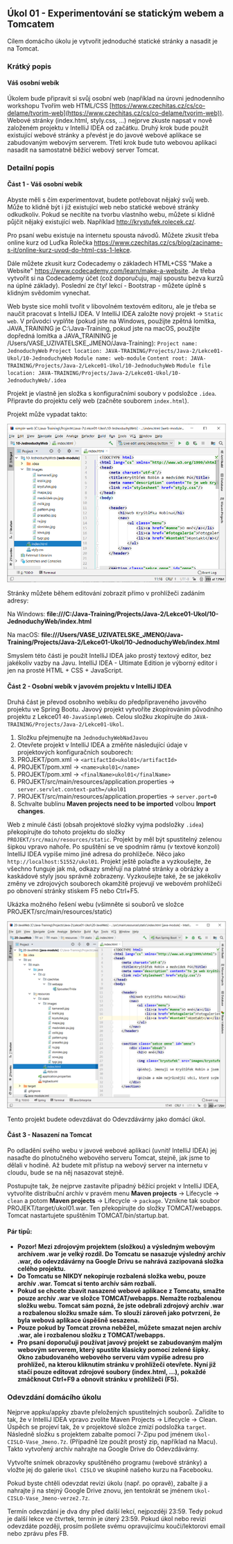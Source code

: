 Úkol 01 - Experimentování se statickým webem a Tomcatem
-------------------------------------------------------

Cílem domácího úkolu je vytvořit jednoduché statické stránky a nasadit je na Tomcat.



### Krátký popis

#### Váš osobní webík

Úkolem bude připravit si svůj osobní web (například na úrovni jednodenního workshopu Tvořím web HTML/CSS
[https://www.czechitas.cz/cs/co-delame/tvorim-web](https://www.czechitas.cz/cs/co-delame/tvorim-web)). Webové stránky
(index.html, styly.css, ...) nejprve zkuste napsat v nově založeném projektu v IntelliJ IDEA od začátku.
Druhý krok bude použít existující webové stránky a převést je do javové webové aplikace se zabudovaným webovým serverem.
Třetí krok bude tuto webovou aplikaci nasadit na samostatně běžící webový server Tomcat.



### Detailní popis

#### Část 1 - Váš osobní webík

Abyste měli s čím experimentovat, budete potřebovat nějaký svůj web. Může to klidně být i již existující web nebo
statické webové stránky odkudkoliv. Pokud se necítíte na tvorbu vlastního webu, můžete si klidně půjčit nějaký
existující web. Například <http://krystufek.rolecek.cz/>.

Pro psaní webu existuje na internetu spousta návodů.
Můžete zkusit třeba online kurz od Luďka Rolečka
<https://www.czechitas.cz/cs/blog/zaciname-s-it/online-kurz-uvod-do-html-css-1-lekce>.

Dále můžete zkusit kurz Codecademy o základech HTML+CSS "Make a Website"
<https://www.codecademy.com/learn/make-a-website>.
Je třeba vytvořit si na Codecademy účet (což doporučuju, mají spoustu bezva kurzů na úplné základy).
Poslední ze čtyř lekcí - Bootstrap - můžete úplně s klidným svědomím vynechat.

Web byste sice mohli tvořit v libovolném textovém editoru, ale je třeba se naučit pracovat s IntelliJ IDEA.
V IntelliJ IDEA založte nový projekt -> `Static web`.
V průvodci vyplňte (pokud jste na Windows, použijte zpětná lomítka, JAVA_TRAINING je C:\Java-Training, pokud jste na macOS, použijte dopředná lomítka a JAVA_TRAINING je /Users/VASE_UZIVATELSKE_JMENO/Java-Training):
`Project name: JednoduchyWeb`
`Project location: JAVA-TRAINING/Projects/Java-2/Lekce01-Ukol/10-JednoduchyWeb`
`Module name: web-module`
`Content root: JAVA-TRAINING/Projects/Java-2/Lekce01-Ukol/10-JednoduchyWeb`
`Module file location: JAVA-TRAINING/Projects/Java-2/Lekce01-Ukol/10-JednoduchyWeb/.idea`

Projekt je vlastně jen složka s konfiguračními soubory v podsložce `.idea`.
Připravte do projektu celý web (začněte souborem `index.html`).

Projekt může vypadat takto:

![Screenshot](img/ukol01-static-web-project.png)

Stránky můžete během editování zobrazit přímo v prohlížeči zadáním adresy:

Na Windows: **file:///C:/Java-Training/Projects/Java-2/Lekce01-Ukol/10-JednoduchyWeb/index.html**

Na macOS: **file:///Users/VASE_UZIVATELSKE_JMENO/Java-Training/Projects/Java-2/Lekce01-Ukol/10-JednoduchyWeb/index.html**

Smyslem této části je použít IntelliJ IDEA jako prostý textový editor, bez jakékoliv vazby na Javu.
IntelliJ IDEA - Ultimate Edition je výborný editor i jen na prosté HTML + CSS + JavaScript.



#### Část 2 - Osobní webík v javovém projektu v IntelliJ IDEA

Druhá část je převod osobního webíku do předpřipraveného javového projektu ve Spring Bootu.
Javový projekt vytvoříte zkopírováním původního projektu z Lekce01 `40-JavaSimpleWeb`.
Celou složku zkopírujte do `JAVA-TRAINING/Projects/Java-2/Lekce01-Ukol`.

1. Složku přejmenujte na `JednoduchyWebNadJavou`
2. Otevřete projekt v IntelliJ IDEA a změňte následující údaje v projektových konfiguračních souborech:
3. PROJEKT/pom.xml -> `<artifactId>ukol01</artifactId>`
4. PROJEKT/pom.xml -> `<name>ukol01</name>`
5. PROJEKT/pom.xml -> `<finalName>ukol01</finalName>`
6. PROJEKT/src/main/resources/application.properties -> `server.servlet.context-path=/ukol01`
7. PROJEKT/src/main/resources/application.properties -> `server.port=0`
8. Schvalte bublinu **Maven projects need to be imported** volbou **Import changes**.

Web z minulé části (obsah projektové složky vyjma podsložky `.idea`) překopírujte do tohoto projektu do složky
`PROJEKT/src/main/resources/static`. Projekt by měl být spustitelný zelenou šipkou vpravo nahoře.
Po spuštění se ve spodním rámu (v textové konzoli) IntelliJ IDEA vypíše mimo jiné
adresa do prohlížeče. Něco jako `http://localhost:51552/ukol01`.
Projekt ještě polaďte a vyzkoušejte, že všechno funguje jak má, odkazy směřují na platné stránky
a obrázky a kaskádové styly jsou správně zobrazeny.
Vyzkoušejte také, že se jakékoliv změny ve zdrojových souborech okamžitě projevují
ve webovém prohlížeči po obnovení stránky stiskem F5 nebo Ctrl+F5.

Ukázka možného řešení webu (všimněte si souborů ve složce PROJEKT/src/main/resources/static)

![Screenshot](img/ukol01-static-web-project-reseni.png)

Tento projekt budete odevzdávat do Odevzdávárny jako domácí úkol.



#### Část 3 - Nasazení na Tomcat

Po odladění svého webu v javové webové aplikaci (uvnitř IntelliJ IDEA)
jej nasaďte do plnotučného webového serveru Tomcat, stejně, jak jsme to dělali v hodině.
Až budete mít přístup na webový server na internetu v cloudu, bude se na něj nasazovat stejně.

Postupujte tak, že nejprve zastavíte případný běžící projekt v IntelliJ IDEA,
vytvoříte distribuční archív v pravém menu **Maven projects**
-> Lifecycle -> `clean` a potom **Maven projects** -> Lifecycle -> `package`.
Vznikne tak soubor PROJEKT/target/ukol01.war.
Ten překopírujte do složky TOMCAT/webapps.
Tomcat nastartujete spuštěním TOMCAT/bin/startup.bat.



#### Pár tipů:

* **Pozor! Mezi zdrojovým projektem (složkou) a výsledným webovým archívem .war je velký rozdíl. Do Tomcatu se nasazuje
  výsledný archív .war, do odevzdávárny na Google Drivu se nahrává zazipovaná složka celého projektu.**
* **Do Tomcatu se NIKDY nekopíruje rozbalená složka webu, pouze archív .war. Tomcat si tento archív sám rozbalí.**
* **Pokud se chcete zbavit nasazené webové aplikace z Tomcatu, smažte pouze archív .war ve složce
  TOMCAT/webapps. Nemažte rozbalenou složku webu. Tomcat sám pozná, že jste odebrali zdrojový archív .war a rozbalenou
  složku smaže sám. To slouží zároveň jako potvrzení, že byla webová aplikace úspěšně sesazena.**
* **Pouze pokud by Tomcat zrovna neběžel, můžete smazat nejen archív .war, ale i rozbalenou složku z TOMCAT/webapps.**
* **Pro psaní doporučuji používat javový projekt se zabudovaným malým webovým serverem, který spustíte klasicky pomocí zelené
  šipky. Okno zabudovaného webového serveru vám vypíše adresu pro prohlížeč, na kterou kliknutím stránku v prohlížeči otevřete.
  Nyní již stačí pouze editovat zdrojové soubory (index.html, ...), pokaždé zmáčknout Ctrl+F9 a obnovit stránku v prohlížeči (F5).**



### Odevzdání domácího úkolu

Nejprve appku/appky zbavte přeložených spustitelných souborů.
Zařídíte to tak, že v IntelliJ IDEA vpravo zvolíte
Maven Projects -> Lifecycle -> Clean.
Úspěch se projeví tak, že v projektové složce zmizí
podsložka `target`.
Následně složku s projektem
zabalte pomocí 7-Zipu pod jménem `Ukol-CISLO-Vase_Jmeno.7z`.
(Případně lze použít prostý zip, například na Macu).
Takto vytvořený archív nahrajte na Google Drive do Odevzdávárny.

Vytvořte snímek obrazovky spuštěného programu (webové stránky) a vložte jej
do galerie `Ukol CISLO` ve skupině našeho kurzu na Facebooku.

Pokud byste chtěli odevzdat revizi úkolu (např. po opravě),
zabalte ji a nahrajte ji na stejný Google Drive znovu,
jen tentokrát se jménem `Ukol-CISLO-Vase_Jmeno-verze2.7z`.

Termín odevzdání je dva dny před další lekcí, nejpozději 23:59.
Tedy pokud je další lekce ve čtvrtek, termín je úterý 23:59.
Pokud úkol nebo revizi odevzdáte později,
prosím pošlete svému opravujícímu kouči/lektorovi email nebo zprávu přes FB.
